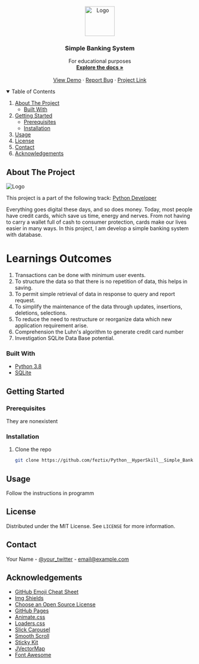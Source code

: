 <!-- PROJECT LOGO -->
<br />
<p align="center">
  <a href="https://github.com/othneildrew/Best-README-Template">
    <img src="https://i.ibb.co/Wym2dQ7/7.jpg" alt="Logo" width="80" height="80">
  </a>

  <h3 align="center">Simple Banking System</h3>

  <p align="center">
    For educational purposes
    <br />
    <a href="https://github.com/feztix/Python__HyperSkill__Simple_Banking_System"><strong>Explore the docs »</strong></a>
    <br />
    <br />
    <a href="https://github.com/feztix/Python__HyperSkill__Simple_Banking_System">View Demo</a>
    ·
    <a href="https://github.com/feztix/Python__HyperSkill__Simple_Banking_System/issues">Report Bug</a>
    ·
    <a href="https://hyperskill.org/projects/109?track=2">Project Link</a>
  </p>
</p>



<!-- TABLE OF CONTENTS -->
<details open="open">
  <summary>Table of Contents</summary>
  <ol>
    <li>
      <a href="#about-the-project">About The Project</a>
      <ul>
        <li><a href="#built-with">Built With</a></li>
      </ul>
    </li>
    <li>
      <a href="#getting-started">Getting Started</a>
      <ul>
        <li><a href="#prerequisites">Prerequisites</a></li>
        <li><a href="#installation">Installation</a></li>
      </ul>
    </li>
    <li><a href="#usage">Usage</a></li>
    <li><a href="#license">License</a></li>
    <li><a href="#contact">Contact</a></li>
    <li><a href="#acknowledgements">Acknowledgements</a></li>
  </ol>
</details>



<!-- ABOUT THE PROJECT -->
## About The Project

<img src="https://i.ibb.co/vwmgPZM/simple-banking-system.png" alt="Logo">

This project is a part of the following track: <a href="https://hyperskill.org/tracks/2">Python Developer</a>

Everything goes digital these days, and so does money. Today, most people have credit cards, which save us time, energy and nerves. From not having to carry a wallet full of cash to consumer protection, cards make our lives easier in many ways. In this project, I am develop a simple banking system with database.

# Learnings Outcomes

1. Transactions can be done with minimum user events.
2. To structure the data so that there is no repetition of data, this helps in saving.
3. To permit simple retrieval of data in response to query and report request.
4. To simplify the maintenance of the data through updates, insertions, deletions, selections.
5. To reduce the need to restructure or reorganize data which new application requirement arise.
6. Comprehension the Luhn's algorithm to generate credit card number
7. Investigation SQLite Data Base potential.

### Built With

* [Python 3.8](https://www.python.org/downloads/release/python-380/)
* [SQLite](https://www.sqlite.org/index.html)



<!-- GETTING STARTED -->
## Getting Started

### Prerequisites

They are nonexistent

### Installation

1. Clone the repo
   ```sh
   git clone https://github.com/feztix/Python__HyperSkill__Simple_Banking_System.git
   ```

<!-- USAGE EXAMPLES -->
## Usage

Follow the instructions in programm


<!-- LICENSE -->
## License

Distributed under the MIT License. See `LICENSE` for more information.


<!-- CONTACT -->
## Contact

Your Name - [@your_twitter](https://twitter.com/your_username) - email@example.com




<!-- ACKNOWLEDGEMENTS -->
## Acknowledgements
* [GitHub Emoji Cheat Sheet](https://www.webpagefx.com/tools/emoji-cheat-sheet)
* [Img Shields](https://shields.io)
* [Choose an Open Source License](https://choosealicense.com)
* [GitHub Pages](https://pages.github.com)
* [Animate.css](https://daneden.github.io/animate.css)
* [Loaders.css](https://connoratherton.com/loaders)
* [Slick Carousel](https://kenwheeler.github.io/slick)
* [Smooth Scroll](https://github.com/cferdinandi/smooth-scroll)
* [Sticky Kit](http://leafo.net/sticky-kit)
* [JVectorMap](http://jvectormap.com)
* [Font Awesome](https://fontawesome.com)

